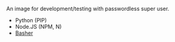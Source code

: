 An image for development/testing with passwordless super user.

- Python (PIP)
- Node.JS (NPM, N)
- [Basher](https://github.com/basherpm/basher)
